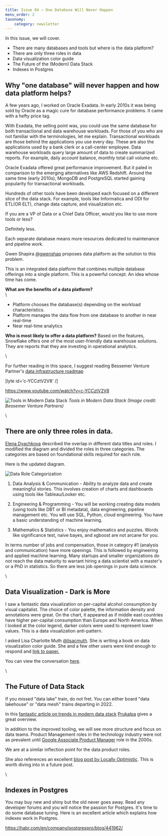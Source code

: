 ```yaml
---
title: Issue 04 – One Database Will Never Happen
menu_order: 2
taxonomy:
    category: newsletter
---
```


In this issue, we will cover.

-  There are many databases and tools but where is the data platform?
-  There are only three roles in data
-  Data visualization color guide
-  The Future of the (Modern) Data Stack 
-  Indexes in Postgres

## Why "one database" will never happen and how data platform helps?
 A few years ago, I worked on Oracle Exadata. In early 2010s it was being sold by Oracle as a magic cure for database performance problems. It came with a hefty price tag. 


With Exadata, the selling point was, you could use the same database for both transactional and data warehouse workloads. For those of you who are not familiar with the terminologies, let me explain. Transactional workloads are those behind the applications you use every day. These are also the applications used by a bank clerk or a call-center employee. Data warehouse workloads query large amount of data to create summarized reports. For example, daily account balance, monthly total call volume etc.  


Oracle Exadata offered great performance improvement. But it paled in comparison to the emerging alternatives like AWS Redshift. Around the same time (early 2010s), MongoDB and PostgreSQL started gaining popularity for transactional workloads. 


Hundreds of other tools have been developed each focused on a different slice of the data stack. For example, tools like Informatica and ODI for ETL(OR ELT), change data capture, and visualization etc. 


If you are a VP of Data or a Chief Data Officer, would you like to use more tools or less? 


Definitely less.


Each separate database means more resources dedicated to maintenance and pipeline work. 


Gwen Shapira [@gwenshap](https://twitter.com/gwenshap/status/1485325379506081795) proposes data platform as the solution to this problem. 


This is an integrated data platform that combines multiple database offerings into a single platform. This is a powerful concept. An idea whose time has come. 


**What are the benefits of a data platform?**\
\

- Platform chooses the database(s) depending on the workload characteristics. 
- Platform manages the data flow from one database to another in near real-time
- Near real-time analytics 


**Who is most likely to offer a data platform?**
Based on the features, Snowflake offers one of the most user-friendly data warehouse solutions. They are reports that they are investing in operational analytics. 

\

For further reading in this space, I suggest reading Bessemer Venture Partner's [data infrastructure roadmap](https://www.bvp.com/atlas/roadmap-data-infrastructure) 


[lyte id='c-YCCztV2V8' /]


https://www.youtube.com/watch?v=c-YCCztV2V8


![Tools in Modern Data Stack](https://s3.us-east-1.amazonaws.com/cdn.mycontent.top/localcdn/bessemer_marketmap_revised0727.png)
*Tools in Modern Data Stack (Image credit: Bessemer Venture Partners)*

\

## There are only three roles in data.
[Elena Dyachkova](https://twitter.com/ElenaRusAthletx/status/1483651998335614978) described the overlap in different data titles and roles. I modified the diagram and divided the roles in three categories. The categories are based on foundational skills required for each role.


Here is the updated diagram. 


![Data Role Categorization](https://s3.us-east-1.amazonaws.com/cdn.mycontent.top/localcdn/data-roles-titles-skills.png)


1. Data Analysis & Communication - Ability to analyze data and create meaningful stories. This involves creation of charts and dashboards using tools like Tableau/Looker etc. 

2. Engineering & Programming - You will be working creating data models (using tools like DBT or BI metadata), data engineering, pipeline management etc. You will use SQL, Python, cloud engineering. You have a basic understanding of machine learning.

3. Mathematics & Statistics - You enjoy mathematics and puzzles. Words like significance test, naive bayes, and xgboost are not arcane for you. 


In terms number of jobs and compensation, those in category #1 (analysis and communication) have more openings. This is followed by engineering and applied machine learning. Many startups and smaller organizations do not reach the data maturity to warrant hiring a data scientist with a master's or a PhD in statistics. So there are less job openings in pure data science. 

\
## Data Visualization - Dark is More
 I saw a fantastic data visualization on per-capital alcohol consumption by visual capitalist. The choice of color palette, the information density and annotations were great. On the chart, it appeared as if middle east countries have higher per-capital consumption than Europe and North America.  When I looked at the color legend, darker colors were used to represent lower values. 
This is a data visualization anti-pattern.


I asked Lisa Charlotte Muth [@lisacmuth](https://twitter.com/lisacmuth). She is writing a book on data visualization color guide. She and a few other users were kind enough to respond and [link to paper.](https://jov.arvojournals.org/article.aspx?articleid=2434433)


You can view the conversation [here](https://twitter.com/datawithdev/status/1483494986238812165). 

\
## The Future of Data Stack
 If you missed "data lake" train, do not fret. You can either board "data lakehouse" or "data mesh" trains departing in 2022.


In this [fantastic article on trends in modern data stack](https://towardsdatascience.com/the-future-of-the-modern-data-stack-in-2022-4f4c91bb778f#2a20-47bfce3afb1f) [Prukalpa](https://twitter.com/prukalpa) gives a great overview.


In addition to the improved tooling, we will see more structure and focus on data teams. Product Management roles in the technology industry were not as prevalent until [Google Associate Product Manager](https://www.aakashg.com/2022/01/03/history-of-pm/) role in the 2000s. 


We are at a similar inflection point for the data product roles. 


She also references an excellent [blog post by Locally Optimistic](https://locallyoptimistic.com/post/run-your-data-team-like-a-product-team/). This is worth diving into in a future post. 

\
## Indexes in Postgres
 You may buy new and shiny but the old never goes away. 
Read any developer forums and you will notice the passion for Postgres. 
It's time to do some database tuning. Here is an excellent article which explains how indexes work in Postgres.


https://habr.com/en/company/postgrespro/blog/441962/